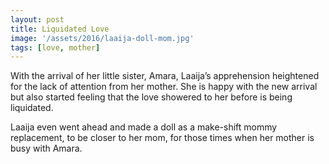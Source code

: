 ```yaml
---
layout: post
title: Liquidated Love
image: '/assets/2016/laaija-doll-mom.jpg'
tags: [love, mother]
---
```


With the arrival of her little sister, Amara, Laaija’s apprehension heightened for the lack of attention from her mother. She is happy with the new arrival but also started feeling that the love showered to her before is being liquidated.

Laaija even went ahead and made a doll as a make-shift mommy replacement, to be closer to her mom, for those times when her mother is busy with Amara.

